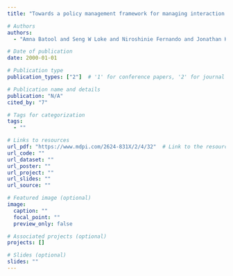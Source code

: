 ```yaml
---
title: "Towards a policy management framework for managing interaction behaviors in iot collectives"

# Authors
authors:
  - "Amna Batool and Seng W Loke and Niroshinie Fernando and Jonathan Kua"

# Date of publication
date: 2000-01-01

# Publication type
publication_types: ["2"]  # '1' for conference papers, '2' for journal articles, '3' for preprints

# Publication name and details
publication: "N/A"
cited_by: "7"

# Tags for categorization
tags:
  - ""

# Links to resources
url_pdf: "https://www.mdpi.com/2624-831X/2/4/32"  # Link to the resource
url_code: ""
url_dataset: ""
url_poster: ""
url_project: ""
url_slides: ""
url_source: ""

# Featured image (optional)
image:
  caption: ""
  focal_point: ""
  preview_only: false

# Associated projects (optional)
projects: []

# Slides (optional)
slides: ""
---
```

